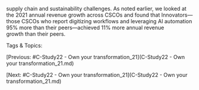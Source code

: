 supply chain and sustainability challenges. 
As noted earlier, we looked at the 2021 annual revenue growth across CSCOs and 
found that Innovators—those CSCOs who report digitizing workflows and leveraging 
AI automation 95% more than their peers—achieved 11% more annual revenue  
growth than their peers.

   Tags & Topics:
   

[Previous: #C-Study22 - Own your transformation_21](C-Study22 - Own your transformation_21.md)

[Next: #C-Study22 - Own your transformation_21](C-Study22 - Own your transformation_21.md)